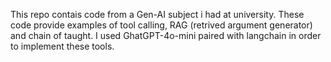 This repo contais code from a Gen-AI subject i had at university.
These code provide examples of tool calling, RAG (retrived argument generator) and chain of taught.
I used GhatGPT-4o-mini paired with langchain in order to implement these tools.
